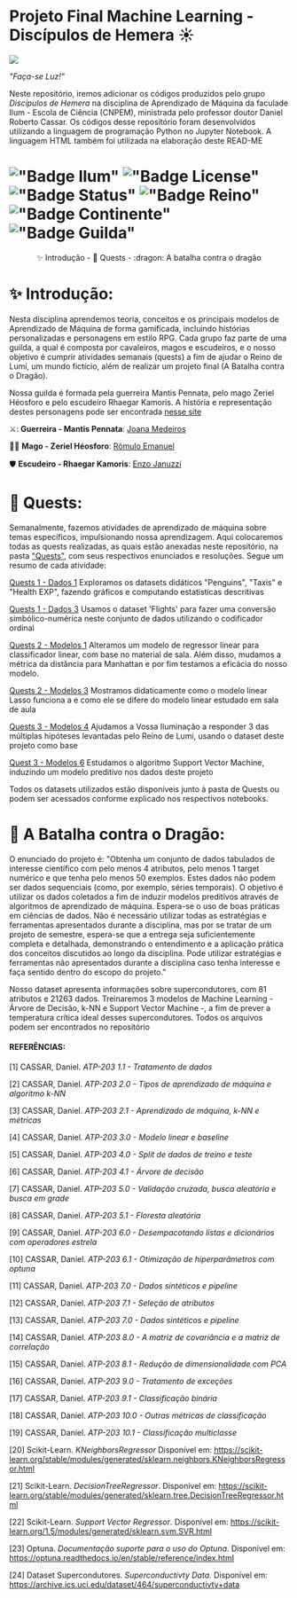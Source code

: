 #  Projeto Final Machine Learning - Discípulos de Hemera ☀️

<img src="https://github.com/user-attachments/assets/1607eb2b-f452-4ea1-af3b-0c96546e17fd">

*"Faça-se Luz!"*

Neste repositório, iremos adicionar os códigos produzidos pelo grupo *Discípulos de Hemera* na disciplina de Aprendizado de Máquina da faculade Ilum - Escola de Ciência (CNPEM), ministrada pelo professor doutor Daniel Roberto Cassar. Os códigos desse repositório foram desenvolvidos utilizando a linguagem de programação Python no Jupyter Notebook. A linguagem HTML também foi utilizada na elaboração deste READ-ME

# !["Badge Ilum"](https://img.shields.io/badge/Ilum%20-%20purple) !["Badge License"](https://img.shields.io/badge/License%20-%20MIT%20-%20green) !["Badge Status"](https://img.shields.io/badge/Status-Em_constru%C3%A7%C3%A3o-yellow) !["Badge Reino"](https://img.shields.io/badge/Reino-Lumi-red) !["Badge Continente"](https://img.shields.io/badge/Continente-Senepem-blue) !["Badge Guilda"](https://img.shields.io/badge/Guilda-Discípulos_de_Hemera-white)

<p align="center">
  ✨ Introdução -
  🧭 Quests -
  :dragon: A batalha contra o dragão
</p>

# ✨ Introdução:
Nesta disciplina aprendemos teoria, conceitos e os principais modelos de Aprendizado de Máquina de forma gamificada, incluindo histórias personalizadas e personagens em estilo RPG. Cada grupo faz parte de uma guilda, a qual é composta por cavaleiros, magos e escudeiros, e o nosso objetivo é cumprir atividades semanais (quests) a fim de ajudar o Reino de Lumi, um mundo fictício, além de realizar um projeto final (A Batalha contra o Dragão).

Nossa guilda é formada pela guerreira Mantis Pennata, pelo mago Zeriel Héosforo e pelo escudeiro Rhaegar Kamoris. A história e representação destes personagens pode ser encontrada <a href="https://discipulosdehemera.vercel.app/"> nesse site</a>

⚔️: **Guerreira - Mantis Pennata**: [Joana Medeiros](https://github.com/JojoMolinetes)

:mage_man: **Mago - Zeriel Héosforo**: [Rômulo Emanuel](https://github.com/Romulo177)

:shield: **Escudeiro - Rhaegar Kamoris**: [Enzo Januzzi](https://github.com/EnzoJanuzzi)

# 🧭 Quests:
Semanalmente, fazemos atividades de aprendizado de máquina sobre temas específicos, impulsionando nossa aprendizagem. Aqui colocaremos todas as quests realizadas, as quais estão anexadas neste repositório, na pasta <a href="Quests"> "Quests"</a>, com seus respectivos enunciados e resoluções. Segue um resumo de cada atividade:

[Quests 1 - Dados 1](Quests/Quests%201%20-%20Dados%201.ipynb) Exploramos os datasets didáticos "Penguins", "Taxis" e "Health EXP", fazendo gráficos e computando estatísticas descritivas

[Quests 1 - Dados 3](Quests/Quests%201%20-%20Dados%203.ipynb) Usamos o dataset 'Flights' para fazer uma conversão simbólico-numérica neste conjunto de dados utilizando o codificador ordinal

[Quests 2 - Modelos 1](Quests/Quests%202%20-%20Modelos%201.ipynb) Alteramos um modelo de regressor linear para classificador linear, com base no material de sala. Além disso, mudamos a métrica da distância para Manhattan e por fim testamos a eficácia do nosso modelo.

[Quests 2 - Modelos 3](Quests/Quests%202%20-%20Modelos%203.ipynb) Mostramos didaticamente como o modelo linear Lasso funciona a e como ele se difere do modelo linear estudado em sala de aula 

[Quests 3 - Modelos 4](Quests/Quests%203%20-%20Modelos%204.ipynb) Ajudamos a Vossa Iluminação a responder 3 das múltiplas hipóteses levantadas pelo Reino de Lumi, usando o dataset deste projeto como base

[Quest 3 - Modelos 6](Quests/Quests%203%20-%20Modelos%206.ipynb) Estudamos o algoritmo Support Vector Machine, induzindo um modelo preditivo nos dados deste projeto

Todos os datasets utilizados estão disponíveis junto à pasta de Quests ou podem ser acessados conforme explicado nos respectivos notebooks.

# 🐉 A Batalha contra o Dragão:
O enunciado do projeto é: "Obtenha um conjunto de dados tabulados de interesse científico com pelo menos 4 atributos, pelo menos 1 target numérico e que tenha pelo menos 50
exemplos. Estes dados não podem ser dados sequenciais (como, por exemplo, séries temporais). O objetivo é utilizar os dados coletados a fim de induzir modelos preditivos através de algoritmos de aprendizado de máquina. Espera-se o uso de boas práticas em ciências de dados. Não é necessário utilizar todas as estratégias e ferramentas apresentados durante a disciplina, mas por se tratar de um projeto de semestre, espera-se que a entrega seja suficientemente completa e detalhada, demonstrando o entendimento e a aplicação prática dos conceitos discutidos ao longo da disciplina. Pode utilizar estratégias e ferramentas não apresentados durante a disciplina caso tenha interesse e faça sentido dentro do escopo do projeto."

Nosso dataset apresenta informações sobre supercondutores, com 81 atributos e 21263 dados. Treinaremos 3 modelos de Machine Learning - Árvore de Decisão, k-NN e Support Vector Machine -, a fim de prever a temperatura crítica ideal desses supercondutores. Todos os arquivos podem ser encontrados no repositório

#### REFERÊNCIAS:

[1] CASSAR, Daniel. *ATP-203 1.1 - Tratamento de dados*

[2] CASSAR, Daniel. *ATP-203 2.0 - Tipos de aprendizado de máquina e algoritmo k-NN*

[3] CASSAR, Daniel. *ATP-203 2.1 - Aprendizado de máquina, k-NN e métricas*

[4] CASSAR, Daniel. *ATP-203 3.0 - Modelo linear e baseline*

[5] CASSAR, Daniel. *ATP-203 4.0 - Split de dados de treino e teste*

[6] CASSAR, Daniel. *ATP-203 4.1 - Árvore de decisão*

[7] CASSAR, Daniel. *ATP-203 5.0 - Validação cruzada, busca aleatória e busca em grade*

[8] CASSAR, Daniel. *ATP-203 5.1 - Floresta aleatória*

[9] CASSAR, Daniel. *ATP-203 6.0 - Desempacotando listas e dicionários com operadores estrela*

[10] CASSAR, Daniel. *ATP-203 6.1 - Otimização de hiperparâmetros com optuna*

[11] CASSAR, Daniel. *ATP-203 7.0 - Dados sintéticos e pipeline*

[12] CASSAR, Daniel. *ATP-203 7.1 - Seleção de atributos*

[13] CASSAR, Daniel. *ATP-203 7.0 - Dados sintéticos e pipeline*

[14] CASSAR, Daniel. *ATP-203 8.0 - A matriz de covariância e a matriz de correlação*

[15] CASSAR, Daniel. *ATP-203 8.1 - Redução de dimensionalidade com PCA*

[16] CASSAR, Daniel. *ATP-203 9.0 - Tratamento de exceções*

[17] CASSAR, Daniel. *ATP-203 9.1 - Classificação binária*

[18] CASSAR, Daniel. *ATP-203 10.0 - Outras métricas de classificação*

[19] CASSAR, Daniel. *ATP-203 10.1 - Classificação multiclasse*

[20] Scikit-Learn. *KNeighborsRegressor* Disponível em:
https://scikit-learn.org/stable/modules/generated/sklearn.neighbors.KNeighborsRegressor.html

[21] Scikit-Learn. *DecisionTreeRegressor*. Disponível em: https://scikit-learn.org/stable/modules/generated/sklearn.tree.DecisionTreeRegressor.html

[22] Scikit-Learn. *Support Vector Regressor*. Disponível em: https://scikit-learn.org/1.5/modules/generated/sklearn.svm.SVR.html

[23] Optuna. *Documentação suporte para o uso do Optuna*. Disponível em: https://optuna.readthedocs.io/en/stable/reference/index.html

[24] Dataset Supercondutores. *Superconductivty Data*. Disponível em: https://archive.ics.uci.edu/dataset/464/superconductivty+data

